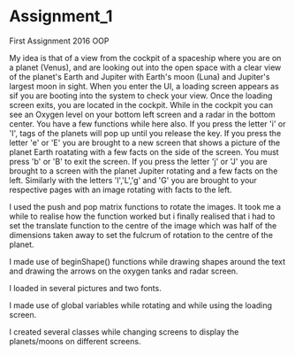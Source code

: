 # Assignment_1
First Assignment 2016 OOP

My idea is that of a view from the cockpit of a spaceship where you are on a planet (Venus), and are looking out into the open space with a clear view of the planet's Earth and Jupiter with Earth's moon (Luna) and Jupiter's largest moon in sight.
When you enter the UI, a loading screen appears as sif you are booting into the system to check your view.
Once the loading screen exits, you are located in the cockpit.
While in the cockpit you can see an Oxygen level on your bottom left screen and a radar in the bottom center.
You have a few functions while here also. If you press the letter 'i' or 'I', tags of the planets will pop up until you release the key.
If you press the letter 'e' or 'E' you are brought to a new screen that shows a picture of the planet Earth roatating with a few facts on the side of the screen. You must press 'b' or 'B' to exit the screen.
If you press the letter 'j' or 'J' you are brought to a screen with the planet Jupiter rotating and a few facts on the left.
Similarly with the letters 'l','L','g' and 'G' you are brought to your respective pages with an image rotating with facts to the left.

I used the push and pop matrix functions to rotate the images. It took me a while to realise how the function worked but i finally realised that i had to set the translate function to the centre of the image which was half of the dimensions taken away to set the fulcrum of rotation to the centre of the planet.

I made use of beginShape() functions while drawing shapes around the text and drawing the arrows on the oxygen tanks and radar screen.

I loaded in several pictures and two fonts.

I made use of global variables while rotating and while using the loading screen.

I created several classes while changing screens to display the planets/moons on different screens.

